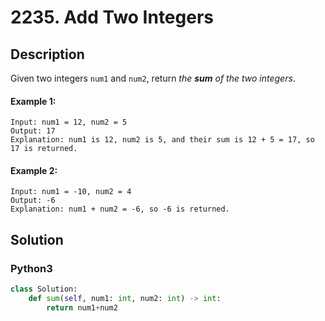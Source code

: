 # 2235. Add Two Integers

## Description
Given two integers `num1` and `num2`, return *the **sum** of the two integers*.

#### Example 1:
```
Input: num1 = 12, num2 = 5
Output: 17
Explanation: num1 is 12, num2 is 5, and their sum is 12 + 5 = 17, so 17 is returned.
```

#### Example 2:
```
Input: num1 = -10, num2 = 4
Output: -6
Explanation: num1 + num2 = -6, so -6 is returned.
```


## Solution

### Python3
```python
class Solution:
    def sum(self, num1: int, num2: int) -> int:
        return num1+num2
```